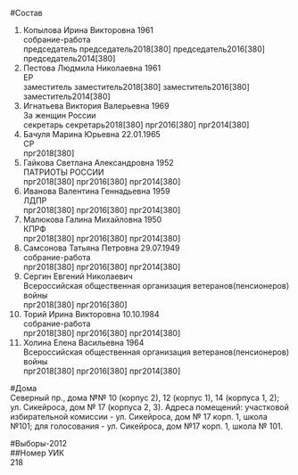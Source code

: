 #Состав  
1. Копылова Ирина Викторовна 1961  
    собрание-работа  
    председатель председатель2018[380] председатель2016[380] председатель2014[380]  
2. Пестова Людмила Николаевна 1961  
    ЕР  
    заместитель заместитель2018[380] заместитель2016[380] заместитель2014[380]  
3. Игнатьева Виктория Валерьевна 1969  
    За женщин России  
    секретарь секретарь2018[380] прг2016[380] прг2014[380]  
4. Бачуля Марина Юрьевна 22.01.1965  
    СР  
    прг2018[380]  
5. Гайкова Светлана Александровна 1952  
    ПАТРИОТЫ РОССИИ  
    прг2018[380] прг2016[380] прг2014[380]  
6. Иванова Валентина Геннадьевна 1959  
    ЛДПР  
    прг2018[380] прг2016[380] прг2014[380]  
7. Малюкова Галина Михайловна 1950  
    КПРФ  
    прг2018[380] прг2016[380] прг2014[380]  
8. Самсонова Татьяна Петровна 29.07.1949  
    собрание-работа  
    прг2018[380] прг2016[380] прг2014[380]  
9. Сергин Евгений Николаевич  
    Всероссийская общественная организация ветеранов(пенсионеров) войны  
    прг2018[380] прг2016[380]  
10. Торий Ирина Викторовна 10.10.1984  
    собрание-работа  
    прг2018[380] прг2016[380] прг2014[380]  
11. Холина Елена Васильевна 1964  
    Всероссийская общественная организация ветеранов(пенсионеров) войны  
    прг2018[380] прг2016[380] прг2014[380]  
  
#Дома  
Северный пр., дома №№ 10 (корпус 2), 12 (корпус 1), 14 (корпуса 1, 2); ул. Сикейроса, дом № 17 (корпуса 2, 3). Адреса помещений: участковой избирательной комиссии - ул. Сикейроса, дом № 17 корп. 1, школа №101; для голосования - ул. Сикейроса, дом №17 корп. 1, школа № 101.  
  
#Выборы-2012  
##Номер УИК  
218  
